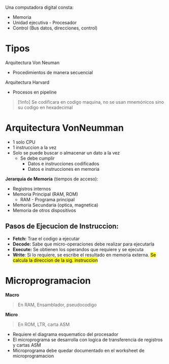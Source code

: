 Una computadora digital consta:
- Memoria
- Unidad ejecutiva - Procesador
- Control (Bus datos, direcciones, control)

# Tipos

Arquitectura Von Neuman
- Procedimientos de manera secuencial

Arquitectura Harvard
- Procesos en pipeline

> [!info] Se codificara en codigo maquina, no se usan mnemónicos sino su codigo en hexadecimal

# Arquitectura VonNeumman

- 1 solo CPU
- 1 instruccion a la vez
- Solo se puede buscar o almacenar un dato a la vez
	- Se debe cumplir
		- Datos e instrucciones codificados
		- Datos e instrucciones en memoria

**Jerarquia de Memoria** (tiempos de acceso):
- Registros internos
- Memoria Principal (RAM, ROM)
	- RAM - Programa principal
- Memoria Secundaria (optica, magnetica)
- Memoria de otros dispositivos

## Pasos de Ejecucion de Instruccion:
- **Fetch:** Trae el codigo a ejecutar
- **Decode:** Sabe que micro-operaciones debe realizar para ejecutarla
- **Execute:** Se obtienen los operandos que requiere y se ejecuta
- **Write**: Si lo requiere, se escribe el resultado en memoria externa.  <mark class="hltr-pink">Se calcula la direccion de la sig. instruccion</mark>

# Microprogramacion

**Macro**
> En RAM, Ensamblador, pseudocodigo

**Micro**
> En ROM, LTR, carta ASM

- Requiere el diagrama esquematico del procesador
- El microprograma se desarrolla con logica de transferencia de registros y cartas ASM
- Microprograma debe quedar documentado en el worksheet de microprogramacion

